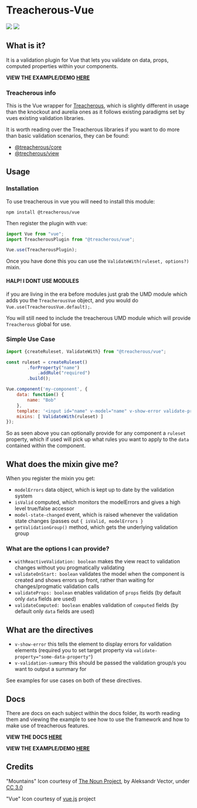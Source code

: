 # Treacherous-Vue

<img src="https://user-images.githubusercontent.com/927201/29661471-03b5ee16-88bc-11e7-880d-d8c027b264c8.png"/> <img src="https://user-images.githubusercontent.com/927201/29662139-22a5f710-88be-11e7-996c-181d00a38802.png"/> 

## What is it?

It is a validation plugin for Vue that lets you validate on data, props, computed properties within your components.

**VIEW THE EXAMPLE/DEMO [HERE](https://rawgit.com/grofit/treacherous-vue/master/example/app.html)**

### Treacherous info

This is the Vue wrapper for [Treacherous](https://github.com/grofit/treacherous), which is slightly different in usage than the knockout and aurelia ones as it follows existing paradigms set by vues existing validation libraries.

It is worth reading over the Treacherous libraries if you want to do more than basic validation scenarios, they can be found:

- [@treacherous/core](https://github.com/treacherous/treacherous)
- [@trecherous/view](https://github.com/treacherous/treacherous-view)

## Usage

### Installation
To use treacherous in vue you will need to install this module:

```
npm install @treacherous/vue
```

Then register the plugin with vue:

```javascript
import Vue from "vue";
import TreacherousPlugin from "@treacherous/vue";

Vue.use(TreacherousPlugin);
```

Once you have done this you can use the `ValidateWith(ruleset, options?)` mixin.

#### HALP! I DONT USE MODULES
if you are living in the era before modules just grab the UMD module which adds you the `TreacherousVue` object, and you would do `Vue.use(TreacherousVue.default);`.

You will still need to include the treacherous UMD module which will provide `Treacherous` global for use.

### Simple Use Case

```javascript
import {createRuleset, ValidateWith} from "@treacherous/vue";

const ruleset = createRuleset()
        .forProperty("name")
            .addRule("required")
        .build();

Vue.component('my-component', {
    data: function() {
        name: "Bob"
    },
    template: '<input id="name" v-model="name" v-show-error validate-property="name" />',
    mixins: [ ValidateWith(ruleset) ]
});
```

So as seen above you can optionally provide for any component a `ruleset` property, which if used will pick up what rules you want to apply to the `data` contained within the component.

## What does the mixin give me?

When you register the mixin you get:

- `modelErrors` data object, which is kept up to date by the validation system
- `isValid` computed, which monitors the modelErrors and gives a high level true/false accessor
- `model-state-changed` event, which is raised whenever the validation state changes (passes out `{ isValid, modelErrors }`
- `getValidationGroup()` method, which gets the underlying validation group

### What are the options I can provide?

- `withReactiveValidation: boolean` makes the view react to validation changes without you progmatically validating
- `validateOnStart: boolean` validates the model when the component is created and shows errors up front, rather than waiting for changes/progmatic validation calls
- `validateProps: boolean` enables validation of `props` fields (by default only `data` fields are used)
- `validateComputed: boolean` enables validation of `computed` fields (by default only `data` fields are used)

## What are the directives

- `v-show-error` this tells the element to display errors for validation elements (required you to set target property via `validate-property="some-data-property"`)
- `v-validation-summary` this should be passed the validation group/s you want to output a summary for

See examples for use cases on both of these directives.

## Docs

There are docs on each subject within the docs folder, its worth reading them and viewing the example to see how to use the framework and how to make use of treacherous features.

**VIEW THE DOCS [HERE](https://github.com/grofit/treacherous-vue/tree/master/docs)**

**VIEW THE EXAMPLE/DEMO [HERE](https://rawgit.com/grofit/treacherous-vue/master/example/app.html)**

## Credits

"Mountains" Icon courtesy of [The Noun Project](https://thenounproject.com/), by Aleksandr Vector, under [CC 3.0](http://creativecommons.org/licenses/by/3.0/us/)

"Vue" Icon courtesy of [vue.js](https://vuejs.org/) project